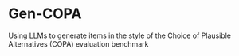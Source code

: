 # Gen-COPA
Using LLMs to generate items in the style of the Choice of Plausible Alternatives (COPA) evaluation benchmark
